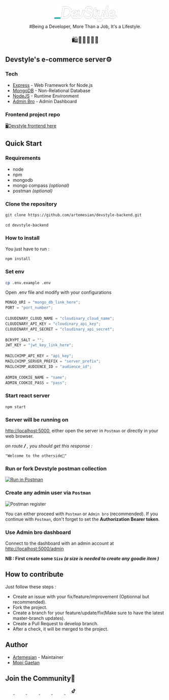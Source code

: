 <!--rehype:ignore:start-->

<p align="center">
<p align="center">
  <a href="https://dev-style.com">
    <img alt="devstyle logo" src="https://raw.githubusercontent.com/artemesian/devstyle/main/src/assets/img/devstyle-white-logo.png">
  </a>
  <br/>
  <span>#Being a Developer, More Than a Job, It's a Lifestyle.</span>
  <p align="center" style="text-align: center;font-size: 20px;">
  🛍️👨🏽‍💻🚀🌐
  </p>
</p>
</p>

<!--rehype:ignore:end-->

## Devstyle's e-commerce server⚙️

### Tech

- [Express](https://expressjs.com/) - Web Framework for Node.js
- [MongoDB](https://www.mongodb.com/) - Non-Relational Database
- [NodeJS](https://nodejs.org/) - Runtime Environment
- [Admin Bro](https://www.npmjs.com/package/admin-bro) - Admin Dashboard

### Frontend project repo

[🖥️Devstyle frontend here](https://github.com/dev-style/devstyle)

## Quick Start

### Requirements

- node
- npm
- mongodb
- mongo compass _(optional)_
- postman _(optional)_

### Clone the repository

```fish
git clone https://github.com/artemesian/devstyle-backend.git

cd devstyle-backend
```

### How to install

You just have to run :

```fish
npm install
```

### Set env

```bash
cp .env.example .env
```

Open .env file and modify with your configurations

```jsx mdx:preview
MONGO_URI = "mongo_db_link_here";
PORT = "port_number";

CLOUDINARY_CLOUD_NAME = "cloudinary_cloud_name";
CLOUDINARY_API_KEY = "cloudinary_api_key";
CLOUDINARY_API_SECRET = "cloudinary_api_secret";

BCRYPT_SALT = "";
JWT_KEY = "jwt_key_link_here";

MAILCHIMP_API_KEY = "api_key";
MAILCHIMP_SERVER_PREFIX = "server_prefix";
MAILCHIMP_AUDIENCE_ID = "audience_id";

ADMIN_COOKIE_NAME = "name";
ADMIN_COOKIE_PASS = "pass";
```

### Start react server

```fish
npm start
```

### Server will be running on

[http://localhost:5000](http://localhost:5000), either open the server in `Postman` or directly in your web browser.

_on route **/** , you should get this response :_

```
"Welcome to the otherside🙂"
```

### Run or fork Devstyle postman collection

[![Run in Postman](https://run.pstmn.io/button.svg)](https://app.getpostman.com/run-collection/8547308-84b9835b-6a4f-4c71-9951-806a2eae60fd?action=collection%2Ffork&collection-url=entityId%3D8547308-84b9835b-6a4f-4c71-9951-806a2eae60fd%26entityType%3Dcollection%26workspaceId%3D0a0e8501-6875-435e-be9c-b381f456c4ae)

### Create **any** admin user via `Postman`

<img alt="Postman register" src="./screenshots/postman register.png">

You can either proceed with `Postman` or `Admin bro` (recommended). If you continue with `Postman`, don't forget to set the **Authorization Bearer token**.

### Use Admin bro dashboard

Connect to the dashboard with an admin account at [http://localhost:5000/admin](http://localhost:5000/admin)

**NB : First create some `Size` _(a size is needed to create any goodie item )_**

## How to contribute

Just follow these steps :

- Create an issue with your fix/feature/improvement (Optionnal but recommended).
- Fork the project.
- Create a branch for your feature/update/fix(Make sure to have the latest master-branch updates).
- Create a Pull Request to develop branch.
- After a check, it will be merged to the project.

## Author

- [Artemesian](https://github.com/artemesian) - Maintainer
- [Mopi Gaetan](https://github.com/Gaetan-M)

## Join the Community💙

<p align="left">
  <a href="https://twitter.com/_devstyle">
    <img height="20" src="https://github.com/artemesian/devstyle/raw/main/src/assets/icons/twitter-white.png" />
  </a>
  &nbsp;
  &nbsp;
  <a href="https://discord.gg/anBNJBsP">
    <img height="20" src="https://github.com/artemesian/devstyle/raw/main/src/assets/icons/discord-white.png" />
  </a>
  &nbsp;
  &nbsp;
  <a href="https://api.whatsapp.com/send/?phone=237692650993&text=Hello%20_DevStyle">
    <img height="20" src="https://github.com/artemesian/devstyle/raw/main/src/assets/icons/whatsapp-white.png" />
  </a>
  &nbsp;
  &nbsp;
   <a href="https://www.facebook.com/devstyl">
    <img height="20" src="https://github.com/artemesian/devstyle/raw/main/src/assets/icons/facebook-white.png" />
  </a>
  &nbsp;
  &nbsp;
  <a href="https://www.instagram.com/_devstyle/">
    <img height="20" src="https://github.com/artemesian/devstyle/raw/main/src/assets/icons/insta-white.png" />
  </a>
  &nbsp;
  &nbsp;
  <a href="https://www.tiktok.com/@_devstyle">
    <img height="20" src="https://github.com/artemesian/devstyle/raw/main/src/assets/icons/tiktok-white.png" />
  </a>
</p>
